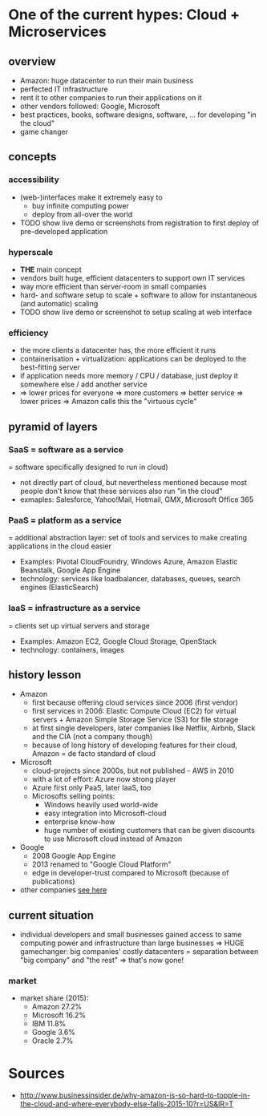 # One of the current hypes: Cloud + Microservices

## overview
- Amazon: huge datacenter to run their main business
- perfected IT infrastructure
- rent it to other companies to run their applications on it
- other vendors followed: Google, Microsoft
- best practices, books, software designs, software, ... for developing "in the cloud"
- game changer

## concepts
### accessibility
- (web-)interfaces make it extremely easy to 
    - buy infinite computing power
    - deploy from all-over the world   
- TODO show live demo or screenshots from registration to first deploy of pre-developed application

### hyperscale
- __THE__ main concept
- vendors built huge, efficient datacenters to support own IT services
- way more efficient than server-room in small companies
- hard- and software setup to scale + software to allow for instantaneous (and automatic) scaling
- TODO show live demo or screenshot to setup scaling at web interface

### efficiency
- the more clients a datacenter has, the more efficient it runs  
- containerisation + virtualization: applications can be deployed to the best-fitting server
- if application needs more memory / CPU / database, just deploy it somewhere else / add another service
- => lower prices for everyone => more customers => better service => lower prices => Amazon calls this the "virtuous cycle"

## pyramid of layers
### SaaS = software as a service
= software specifically designed to run in cloud)
- not directly part of cloud, but nevertheless mentioned because most people don't know that these services also run "in the cloud" 
- exmaples: Salesforce, Yahoo!Mail, Hotmail, GMX, Microsoft Office 365

### PaaS = platform as a service
= additional abstraction layer: set of tools and services to make creating applications in the cloud easier
- Examples: Pivotal CloudFoundry, Windows Azure, Amazon Elastic Beanstalk, Google App Engine 
- technology: services like loadbalancer, databases, queues, search engines (ElasticSearch)

### IaaS = infrastructure as a service
= clients set up virtual servers and storage
- Examples: Amazon EC2, Google Cloud Storage, OpenStack
- technology: containers, images

## history lesson
- Amazon 
    - first because offering cloud services since 2006 (first vendor)
    - first services in 2006: Elastic Compute Cloud (EC2) for virtual servers + Amazon Simple Storage Service (S3) for file storage
    - at first single developers, later companies like Netflix, Airbnb, Slack and the CIA (not a company though)
    - because of long history of developing features for their cloud, Amazon = de facto standard of cloud
- Microsoft
    - cloud-projects since 2000s, but not published - AWS in 2010
    - with a lot of effort: Azure now strong player
    - Azure first only PaaS, later IaaS, too
    - Microsofts selling points:
        - Windows heavily used world-wide
        - easy integration into Microsoft-cloud
        - enterprise know-how
        - huge number of existing customers that can be given discounts to use Microsoft cloud instead of Amazon   
- Google
    - 2008 Google App Engine
    - 2013 renamed to "Google Cloud Platform"
    - edge in developer-trust compared to Microsoft (because of publications)
- other companies [see here](http://www.businessinsider.de/why-amazon-is-so-hard-to-topple-in-the-cloud-and-where-everybody-else-falls-2015-10?r=US&IR=T)  

## current situation
- individual developers and small businesses gained access to same computing power and infrastructure than large businesses => HUGE gamechanger: big companies' costly datacenters = separation between "big company" and "the rest" => that's now gone!

### market
- market share (2015):
    - Amazon 27.2%
    - Microsoft 16.2%
    - IBM 11.8%
    - Google 3.6%
    - Oracle 2.7%
    
# Sources
- http://www.businessinsider.de/why-amazon-is-so-hard-to-topple-in-the-cloud-and-where-everybody-else-falls-2015-10?r=US&IR=T